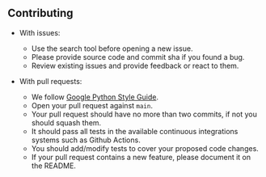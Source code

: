 ## Contributing

- With issues:
  - Use the search tool before opening a new issue.
  - Please provide source code and commit sha if you found a bug.
  - Review existing issues and provide feedback or react to them.

- With pull requests:
  - We follow [Google Python Style Guide](http://google.github.io/styleguide/pyguide.html).
  - Open your pull request against `main`.
  - Your pull request should have no more than two commits, if not you should squash them.
  - It should pass all tests in the available continuous integrations systems such as Github Actions.
  - You should add/modify tests to cover your proposed code changes.
  - If your pull request contains a new feature, please document it on the README.
